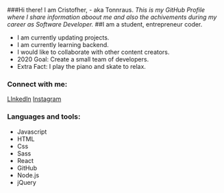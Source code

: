 ###Hi there! I am Cristofher, - aka Tonnraus.
*This is my GitHub Profile where I share information aboout me and also the achivements during my career as Software Developer.*
##I am a student, entrepreneur coder.
- I am currently updating projects.
- I am currently learning backend.
- I would like to collaborate with other content creators.
- 2020 Goal:  Create a small team of developers.
- Extra Fact: I play the piano and skate to relax.

### Connect with me:
[LInkedIn](http://https://www.linkedin.com/in/cristofher-jumbo-jimenez-168203187/ "LInkedIn")
[Instagram](http://https://www.instagram.com/anxon.mond/?hl=en "Instagram")
### Languages and tools:
- Javascript
- HTML
- Css
- Sass
- React
- GitHub
- Node.js
- jQuery
